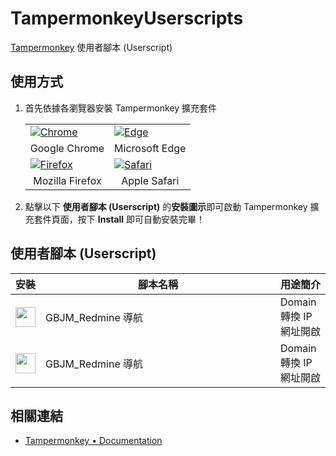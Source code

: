 # TampermonkeyUserscripts

[Tampermonkey](https://www.tampermonkey.net/) 使用者腳本 (Userscript)

## 使用方式

1. 首先依據各瀏覽器安裝 Tampermonkey 擴充套件

    <table border="0">
    <tr>
      <td>
        <a href="https://chrome.google.com/webstore/detail/tampermonkey/dhdgffkkebhmkfjojejmpbldmpobfkfo" target="_blank"><img src="https://user-images.githubusercontent.com/88981/220149382-8ffa83d5-8561-4dc9-929f-96cde2f6ed43.png" alt="Chrome"></a>
      </td>
      <td>
        <a href="https://microsoftedge.microsoft.com/addons/detail/tampermonkey/iikmkjmpaadaobahmlepeloendndfphd?hl=zh-TW" target="_blank"><img src="https://user-images.githubusercontent.com/88981/220149387-9e173b2c-b5f1-40bf-bdaf-c2f0d2bb5a6d.png" alt="Edge"></a>
      </td>
    </tr>
    <tr>
      <td align="center">
        Google Chrome
      </td>
      <td align="center">
        Microsoft Edge
      </td>
    </tr>
    <tr>
      <td>
        <a href="https://addons.mozilla.org/en-US/firefox/addon/tampermonkey/" target="_blank"><img src="https://user-images.githubusercontent.com/88981/220149390-50010c13-e3c8-4dc9-a120-e267fbcc1e73.png" alt="Firefox"></a>
      </td>
      <td>
        <a href="https://apps.apple.com/us/app/tampermonkey/id1482490089" target="_blank"><img src="https://user-images.githubusercontent.com/88981/220149393-374714eb-0d9e-4fe3-88d0-8195382cfe42.png" alt="Safari"></a>
      </td>
    </tr>
    <tr>
      <td align="center">
        Mozilla Firefox
      </td>
      <td align="center">
        Apple Safari
      </td>
    </tr>
    </table>

2. 點擊以下 **使用者腳本 (Userscript)** 的**安裝圖示**即可啟動 Tampermonkey 擴充套件頁面，按下 **Install** 即可自動安裝完畢！

## 使用者腳本 (Userscript)

<table>
  <thead>
    <tr>
      <th nowrap>安裝</th>
      <th width="420">腳本名稱</th>
      <th nowrap>用途簡介</th>
    </tr>
  </thead>
  <tbody>
    <tr>
      <td>
        <a href="https://github.com/Yuno-Liu/Tampermonkey/raw/main/src/GBJM_RedmineMap.user.js"><img src="https://user-images.githubusercontent.com/88981/169986095-a54f32bd-55a6-4de8-bad6-aa3b1874ce07.png" width="32"/></a>
      </td>
      <td>GBJM_Redmine 導航</td>
      <td>Domain 轉換 IP 網址開啟</td>
    </tr>
    <tr>
      <td>
        <a href="https://github.com/Yuno-Liu/Tampermonkey/raw/main/src/RedmineExtension.user.js"><img src="https://user-images.githubusercontent.com/88981/169986095-a54f32bd-55a6-4de8-bad6-aa3b1874ce07.png" width="32"/></a>
      </td>
      <td>GBJM_Redmine 導航</td>
      <td>Domain 轉換 IP 網址開啟</td>
    </tr>
  </tbody>
</table>

## 相關連結

- [Tampermonkey • Documentation](https://www.tampermonkey.net/documentation.php)